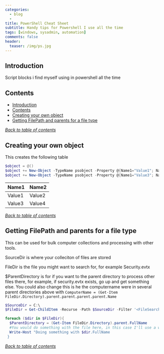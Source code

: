 ```yaml
---
categories:
  - blog
  - 
title: PowerShell Cheat Sheet
subtitle: Handy tips for Powershell I use all the time
tags: [windows, sysadmin, automation]
comments: false
header:
  teaser: /img/ps.jpg
---
```


## Introduction
Script blocks i find myself using in powershell all the time

## Contents

- [Introduction](#introduction)
- [Contents](#contents)
- [Creating your own object](#creating-your-own-object)
- [Getting FilePath and parents for a file type](#Getting-FilePath-and-parents-for-a-file-type)

[*Back to table of contents*](#contents)

## Creating your own object

This creates the following table

```PowerShell
$object = @()
$object += New-Object -TypeName psobject -Property @{Name1="Value1"; Name2="Value2"}
$object += New-Object -TypeName psobject -Property @{Name1="Value3"; Name2="Value4"}

```

Name1 | Name2
----- |  -----
Value1 | Value2
Value3 | Value4

[*Back to table of contents*](#contents)


## Getting FilePath and parents for a file type

This can be used for bulk computer collections and processing with other tools. 

SourceDir is where your colleciton of files are stored

FileDir is the file you might want to search for, for example Security.evtx

$ParentDirectory is for if you want to the parent directory to process other files there, for example, if security.evtx exists, go up and get something else. You could also change this is he the computername were in several parent directories above with `ComputerName = (Get-Item FileDir.Directory).parent.parent.parent.parent.Name`

```PowerShell
$SourceDir = C:\
$FileDir = Get-ChildItem -Recurse -Path $SourceDir -Filter '<FileSearchingFor>'

foreach ($dir in $FileDir){
  $ParentDirectory = (Get-Item FileDir.Directory).parent.FullName
  #You would do something with the file here, in this case I'll use a write-host
  Write-Host "Doing something with $dir.FullName
 }
```

[*Back to table of contents*](#contents)
